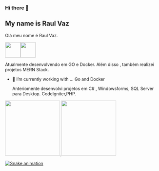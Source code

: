 ### Hi there 👋
 ## My name is Raul Vaz
 
 Olá meu nome é Raul Vaz. 
<!--
**raul-v-lima/raul-v-lima** is a ✨ _special_ ✨ repository because its `README.md` (this file) appears on your GitHub profile.

Here are some ideas to get you started:
-->

<img src="https://cdn.jsdelivr.net/gh/devicons/devicon/icons/go/go-original-wordmark.svg" width="50" height="50" /><img src="https://cdn.jsdelivr.net/gh/devicons/devicon/icons/docker/docker-original-wordmark.svg" width="50" height="50" />

   Atualmente desenvolvendo em  GO e Docker. Além disso , também realizei projetos MERN Stack.
- 🌱 I’m currently working with ... Go and Docker  
  
  Anteriomente desenvolvi projetos em C# , Windowsforms, SQL Server para Desktop. 
  CodeIgniter,PHP.



<div>
<a href="https://github.com/raul-v-lima">
<img height="180em" src="https://github-readme-stats.vercel.app/api/top-langs/?username=raul-v-lima&layout=compact&langs_count=7&theme=dracula"/>
<img height="180em" src="https://github-readme-stats.vercel.app/api?username=raul-v-lima&show_icons=true&theme=dracula&include_all_commits=true&count_private=true"/>
</div>

 ![Snake animation](https://github.com/raul-v-lima/raul-v-lima/blob/output/github-contribution-grid-snake.svg)
